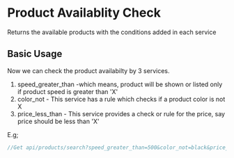 # Product Availablity Check
Returns the available products with the conditions added in each service

## Basic Usage
Now we can check the product availabilty by 3 services.
1. speed_greater_than -which means, product will be shown or listed  only if product speed is greater than 'X'
2. color_not - This service has a rule which checks if a product color is not X
3. price_less_than - This service provides a check or rule for the price, say price should be less than 'X'

E.g;
```php
//Get api/products/search?speed_greater_than=500&color_not=black&price_less_than=100
```
